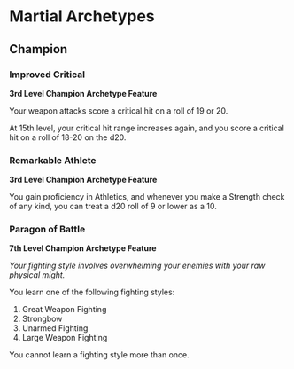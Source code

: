 # Martial Archetypes

## Champion

### Improved Critical
**3rd Level Champion Archetype Feature**

Your weapon attacks score a critical hit on a roll of 19 or 20.

At 15th level, your critical hit range increases again, and you score a critical hit on a roll of 18-20 on the d20.

### Remarkable Athlete
**3rd Level Champion Archetype Feature**

You gain proficiency in Athletics, and whenever you make a Strength check of any kind, you can treat a d20 roll of 9 or lower as a 10.

### Paragon of Battle
**7th Level Champion Archetype Feature**

*Your fighting style involves overwhelming your enemies with your raw physical might.*

You learn one of the following fighting styles:
1. Great Weapon Fighting
2. Strongbow
3. Unarmed Fighting
4. Large Weapon Fighting

You cannot learn a fighting style more than once.

### 

